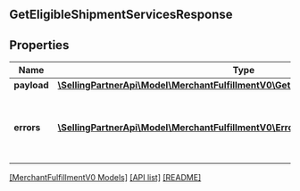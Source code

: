 ## GetEligibleShipmentServicesResponse

## Properties

Name | Type | Description | Notes
------------ | ------------- | ------------- | -------------
**payload** | [**\SellingPartnerApi\Model\MerchantFulfillmentV0\GetEligibleShipmentServicesResult**](GetEligibleShipmentServicesResult.md) |  | [optional]
**errors** | [**\SellingPartnerApi\Model\MerchantFulfillmentV0\Error[]**](Error.md) | A list of error responses returned when a request is unsuccessful. | [optional]

[[MerchantFulfillmentV0 Models]](../) [[API list]](../../Api) [[README]](../../../README.md)

